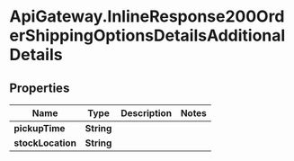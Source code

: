 # ApiGateway.InlineResponse200OrderShippingOptionsDetailsAdditionalDetails

## Properties

Name | Type | Description | Notes
------------ | ------------- | ------------- | -------------
**pickupTime** | **String** |  | 
**stockLocation** | **String** |  | 


